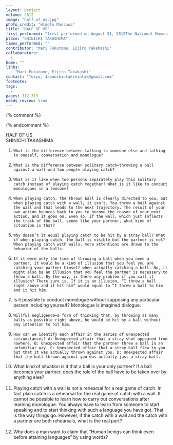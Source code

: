 ```yaml
---
layout: project
volume: 2012
image: "half_of_us.jpg"
photo_credit: "Hideto Maezawa"
title: "HALF OF US"
first_performed: "first performed on August 31, 2012The National Museum of Modern Art, Tokyo, Japanperformed once in 2012"
place: "SHINICHI TAKASHIMA"
times_performed: ""
contributor: "Mari Fukutome, Eijiro Takahashi"
collaborators: 
  - 
home: ""
links: 
  - "Mari Fukutome, Eijiro Takahashi"
contact: "Tokyo, Japanshintakshintak@gmail.com"
footnote: 
tags: 
  - 
pages: 312-313
needs_review: true
---
```


{% comment %} 

{% endcomment %}

 HALF OF US<br>SHINICHI TAKASHIMA 
 1. 	What is the difference between talking to someone else and talking to oneself, conversation and monologue? 
 2.		What is the difference between solitary catch—throwing a ball against a wall—and two people playing catch?  
 3.		What is it like when two persons separately play this solitary catch instead of playing catch together? What is it like to conduct monologues in a twosome? 
 4.		When playing catch, the thrown ball is clearly directed to you, but when playing catch with a wall, it isn’t. You throw a ball against the wall and that leads to the next trajectory. The result of your own action bounces back to you to become the reason of your next action, and it goes on. Even so, if the wall, which just inflects the track of the ball, seems like your partner, what kind of situation is that? 
 5.		Why doesn’t it equal playing catch to be hit by a stray ball? What if when playing catch, the ball is visible but the partner is not? When playing catch with walls, more attentions are drawn to the behavior of the balls. 
 6.		If it were only the time of throwing a ball when you need a partner, it would be a kind of illusion that you feel you are catching your partner himself when actually catching a ball. No, it might also be an illusion that you feel the partner is necessary to throw a ball. By the way, is there any problem if you call it illusion? There sure is. If it is an illusion, “I threw a ball right above and it hit him” would equal to “I threw a ball to him and it hit him. 
 7.  Is it possible to conduct monologue without supposing any particular person including yourself? Monologue is imagined dialogue. 
 8.		Willful negligence—a form of thinking that, by throwing as many balls as possible right above, he would be hit by a ball without any intention to hit him. 
 9.		How can we identify each affair in the series of unexpected circumstances? A: Unexpected affair that a stray shot appeared from nowhere. B: Unexpected affair that the partner threw a ball in an unfamiliar way. C: Unexpected affair that a stray ball flew to you but that it was actually thrown against you. D: Unexpected affair that the ball thrown against you was actually just a stray ball. 
 10.	What kind of situation is it that a ball is your only partner? If a ball becomes your partner, does the role of the ball have to be taken over by anything else?<br> <br> 
 11.	Playing catch with a wall is not a rehearsal for a real game of catch. In fact plain catch is a rehearsal for the real game of catch with a wall. It cannot be possible to learn how to carry out conversations after learning monologue. You always have to learn from someone to start speaking and to start thinking with such a language you have got. That is the way things go. However, if the catch with a wall and the catch with a partner are both rehearsals, what is the real part?<br><br> 
 12.	Why does a man want to claim that “Human beings can think even before attaining languages” by using words? 
